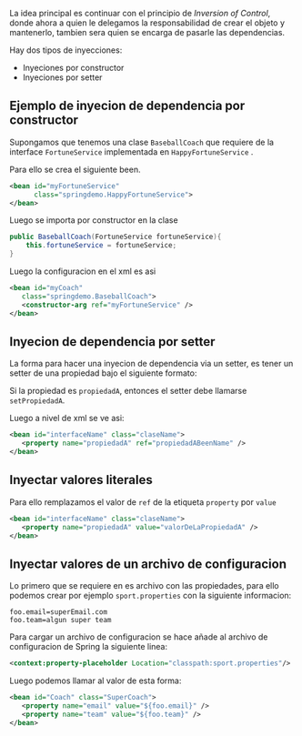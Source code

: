 La idea principal es continuar con el principio de *Inversion of Control*, donde ahora a quien le delegamos la responsabilidad de crear el objeto y mantenerlo, tambien sera quien se encarga de pasarle las dependencias.  

Hay dos tipos de inyecciones: 
- Inyeciones por constructor
- Inyeciones por setter


## Ejemplo de inyecion de dependencia por constructor

Supongamos que tenemos una clase `BaseballCoach` que requiere de la interface `FortuneService` implementada en `HappyFortuneService` .

Para ello se crea el siguiente been. 

```xml
<bean id="myFortuneService"  
      class="springdemo.HappyFortuneService">  
</bean>
```

Luego se importa por constructor en la clase 

```java
public BaseballCoach(FortuneService fortuneService){  
    this.fortuneService = fortuneService;  
}
```

Luego la configuracion en el xml es asi 
```xml
<bean id="myCoach"  
   class="springdemo.BaseballCoach">   
   <constructor-arg ref="myFortuneService" />  
</bean>
```


## Inyecion de dependencia por setter

La forma para hacer una inyecion de dependencia via un setter, es tener un setter de una propiedad bajo el siguiente formato: 

Si la propiedad es `propiedadA`, entonces el setter debe llamarse `setPropiedadA`. 

Luego a nivel de xml se ve asi: 

```xml
<bean id="interfaceName" class="claseName">   
   <property name="propiedadA" ref="propiedadABeenName" />
</bean>
```

## Inyectar valores literales 
Para ello remplazamos el valor de `ref` de la etiqueta `property` por `value`

```xml
<bean id="interfaceName" class="claseName">   
   <property name="propiedadA" value="valorDeLaPropiedadA" />
</bean>
```

## Inyectar valores de un archivo de configuracion
Lo primero que se requiere en es archivo con las propiedades, para ello podemos crear por ejemplo `sport.properties` con la siguiente informacion:

```
foo.email=superEmail.com
foo.team=algun super team
```

Para cargar un archivo de configuracion se hace añade al archivo de configuracion de Spring la siguiente linea: 

```xml
<context:property-placeholder Location="classpath:sport.properties"/>
```

Luego podemos llamar al valor de esta forma: 
```xml
<bean id="Coach" class="SuperCoach">   
   <property name="email" value="${foo.email}" />
   <property name="team" value="${foo.team}" />
</bean>
```
